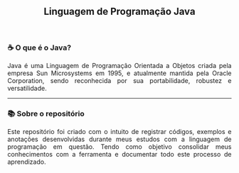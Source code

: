 <p>
    <h2 align="center">Linguagem de Programação Java</h2>
</p>

<br>

<h3>☕ O que é o Java?</h3>

<p align="justify">
    Java é uma Linguagem de Programação Orientada a Objetos criada pela empresa Sun Microsystems em 1995, e atualmente mantida pela Oracle Corporation, sendo reconhecida por sua portabilidade, robustez e versatilidade.
</p>

---

<h3>📚 Sobre o repositório</h3>

<p align="justify">
    Este repositório foi criado com o intuito de registrar códigos, exemplos e anotações desenvolvidas durante meus estudos com a linguagem de programação em questão. Tendo como objetivo consolidar meus conhecimentos com a ferramenta e documentar todo este processo de aprendizado.
</p>

<br>
